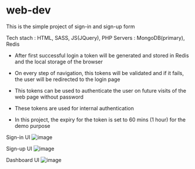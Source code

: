# web-dev

This is the simple project of sign-in and sign-up form

Tech stach : HTML, SASS, JS(JQuery), PHP
Servers : MongoDB(primary), Redis

- After first successful login a token will be generated and stored in Redis and the local storage of the browser
- On every step of navigation, this tokens will be validated and if it fails, the user will be redirected to the login page
- This tokens can be used to authenticate the user on future visits of the web page without password
- These tokens are used for internal authentication

- In this project, the expiry for the token is set to 60 mins (1 hour) for the demo purpose

Sign-in UI
![image](https://user-images.githubusercontent.com/91783582/214272030-2e98d07c-3256-4f6c-9db2-bcac52d508ce.png)

Sign-up UI 
![image](https://user-images.githubusercontent.com/91783582/214272174-9b81b3f6-93a9-4609-a371-732c042fca70.png)

Dashboard UI
![image](https://user-images.githubusercontent.com/91783582/214272495-bec7980b-f34d-49dc-8c3c-ce0c43513787.png)

